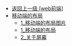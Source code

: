- [返回上一级 [web前端]](web前端/)
- [移动端的布局](web前端/移动端的布局/)
  - [1_移动端的布局图片](web前端/移动端的布局/1_移动端的布局图片/)
  - [1_移动端的布局](web前端/移动端的布局/1_移动端的布局.md)
  - [2_关于屏幕](web前端/移动端的布局/2_关于屏幕.md)
